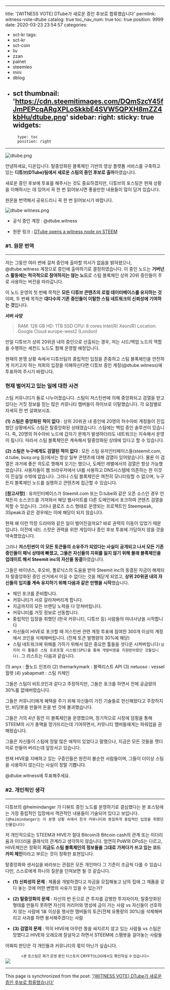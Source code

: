 
---
title: '[WITNESS VOTE] DTube가 새로운 증인 후보로 합류했습니다'
permlink: witness-vote-dtube
catalog: true
toc_nav_num: true
toc: true
position: 9999
date: 2020-03-23 23:54:57
categories:
- sct-kr
tags:
- sct-kr
- sct-coin
- liv
- zzan
- palnet
- steemleo
- mini
- dblog
- sct
thumbnail: 'https://cdn.steemitimages.com/DQmSzcY45fJmPEPcqARgXPLoSkkbE4SVW5QPXH8mZZ4kbHu/dtube.png'
sidebar:
    right:
        sticky: true
widgets:
    -
        type: toc
        position: right
---


![dtube.png](https://cdn.steemitimages.com/DQmSzcY45fJmPEPcqARgXPLoSkkbE4SVW5QPXH8mZZ4kbHu/dtube.png)

안녕하세요, 디온입니다. 탈중앙화된 블록체인 기반의 영상 플랫폼 서비스를 구축하고 있는 **디튜브(DTube)팀에서 새로운 스팀의 증인 후보로 출마**하였습니다. 

새로운 증인 후보에 투표를 해주시는 것도 중요하겠지만, 디튜브의 포스팅은 현재 상황을 이해하시는 데 있어서 꼭 한 번 읽어보시면 좋을만한 내용들이 많이 담겨 있습니다. 

원문을 번역해서 공유드리니 꼭 한 번 읽어보시기 바랍니다.

![dtube witness.png](https://cdn.steemitimages.com/DQmdJVeZJHg8D4Z1yLp8BC5xspsrZfp2HumaYYWdEGX544V/dtube%20witness.png)

- 공식 증인 계정 : @dtube.witness 

- 원문 링크 : [DTube opens a witness node on STEEM](https://steemit.com/dtube/@heimindanger/dtube-opens-a-witness-node-on-steem)

### #1. 원문 번역
---

저는 그동안 여러 번에 걸쳐 증인에 출마할 의사가 없음을 밝혀왔으나, @dtube.witness 계정으로 증인에 출마하기로 결정하였습니다. 이 증인 노드는 **거버넌스 활동에는 적극적으로 참여하지는 않는 노드**로 스팀 블록체인 상위 20위 증인들이 주로 사용하는 버전을 따라갑니다.

이 노드 운영의 첫 번째 목적은 **모든 디튜브 콘텐츠의 로컬 데이터베이스를 유지하는 것**이며, 두 번째 목적은 **대다수의 기존 증인들이 이탈한 스팀 네트워크의 신뢰성에 기여하는 것**입니다.


**서버 사양**

> RAM: 128 GB
> HD: 1TB SSD
> CPU: 8 cores Intel(R) Xeon(R)
> Location: Google Cloud europe-west2 (London)

만일 디튜브가 상위 20위권 내의 증인으로 선출되는 경우, 저는 시드/백업 노드의 역할을 수행하는 세컨드 노드도 함께 운영할 예정입니다. 

현재의 분쟁 상황 속에서 디튜브팀의 중립적인 입장을 존중하고 스팀 블록체인을 안전하게 지키고자 하는 저희의 입장을 이해하신다면 디튜브 증인 계정(@dtube.witness)에 투표하여 주시기 바랍니다.


### 현재 벌어지고 있는 일에 대한 사견

스팀 커뮤니티가 둘로 나누어졌습니다. 스팀이 저스틴썬에 의해 중앙화되고 검열을 받고 있다는 거짓 정보를 믿는 많은 커뮤니티 멤버들이 하이브로 이탈했습니다. 각 요점별로 자세히 한 번 살펴보시죠.

**(1) 스팀은 중앙화된 적이 없다** : 상위 20위권 내 증인에 20명의 허수아비 계정들이 진입했던 상황에서도 스팀은 탈중앙화된 상태였습니다. 스팀에는 백업 증인 솔루션이 있습니다. 즉, 20명의 허수아비 노드에 갑자기 문제가 발생하더라도 네트워크는 지속해서 운영이 됩니다. 따라서 스팀 블록체인은 계속해서 탈중앙화된 상태에 있다고 할 수 있습니다.

**(2) 스팀은 누구에게도 검열된 적이 없다** : 모든 스팀 유저인터페이스들(steemit.com, d.tube, busy.org 등)에서는 항상 일부 콘텐츠에 대해 검열이 있어왔습니다. 물론 이 검열은 과거에 좋은 의도로 행해져 오기는 했으나, 도메인 레벨에서의 검열은 항상 가능했었습니다. 사용자들이 웹 브라우저에서 UI를 사용하고 DNS시스템에 의존하는 한 이것이 진실일 수밖에 없습니다. 그러나 스팀 블록체인은 여전히 모니터링할 수 없으며, 누구든지 블록체인 노드를 실행하고 콘텐츠에 접근할 수 있습니다.

**[참고사항]** : 유저인터페이스가 Steemit.com 또는 D.tube와 같은 오픈 소스인 경우 언제든지 소스코드를 가져와서 해당 웹사이트를 다른 도메인에서 포크하여 콘텐츠 검열을 피할 수 있습니다. 그러나 클로즈 소스 형태로 운영되는 프로젝트인 Steempeak, 3Speak과 같은 경우에는 이에 해당이 되지 않습니다.

현재 왜 이런 막장 드라마와 같은 일이 벌어진걸까요? 바로 권력의 이동이 있었기 때문입니다. 이전에 네드 스캇은 권력을 위한 게임이나 증인 후보 투표에 가담하지 않을 것을 약속했었습니다. 

그러나 **저스틴썬이 이 모든 토큰들의 소유주가 되었다는 사실이 공개되고 나서 모든 기존 증인들이 패닉 상태에 빠졌고, 그들은 자신들의 지위를 잃지 않기 위해 몰래 블록체인을 업데이트 해서 Steemit inc의 자산을 동결**하였습니다.

그들은 바이낸스, 후오비, 폴로닉스의 도움을 받아 Steemit inc의 동결된 자금이 해제되자 탈중앙화된 증인 선거에서 이길 수 없다는 것을 깨닫게 되었고, **상위 20위권 내의 자신들의 입지를 계속 유지하기 위해 다음과 같은 만행을 시작**했습니다.
 

- 체인 포크를 준비합니다.
- 커뮤니티가 서로 갈라져버리게 합니다.
- 지금까지의 모든 브랜딩 노력을 다 망쳐버립니다.
- 커뮤니티를 거짓 정보로 선동합니다.
- 중립적인 입장을 취했던 (한국 커뮤니티, 디튜브 등) 사람들의 마녀사냥을 시작합니다
- 자신들이 HIVE로 포크할 때 저스틴썬 관련 계정 투표에 참여한 300개 이상의 계정에서 코인을 삭제해버립니다. (전체 토큰 발행량의 30%에 해당)
- 스팀 네트워크에 위해를 가하기 위해서 많은 중요한 툴들을 셧다운 시켜버립니다`(심지어 이 툴들은 스팀 프로포절 시스템(SPS)을 통해 개발비용을 지원받아왔던 것들입니다)`. 그 리스트는 다음과 같습니다.

(1) anyx : 풀노드 인프라
(2) themarkymark : 블랙리스트 API
(3) netuoso : vessel 월렛
(4) yabapmatt : 스팀 키체인

그들은 스팀이 비트코인과 같다고 주장하지만, 그들은 포크를 하면서 전체 공급량의 30%를 없애버렸습니다.

그들은 커뮤니티에게 혜택을 주기 위해 자신들이 가진 기술들로 헌신해왔다고 주장하지만, 비딩봇을 만들어 돈을 번 것에 불과했습니다.

그들은 거의 4년 동안 이 블록체인을 운영했으며, 정기적으로 시장에 덤핑을 통해 STEEM의 시가 총액을 망가뜨리는데 기여하면서, 커뮤니티 멤버들에게는 파워업을 권해왔습니다.

그들은 자신들이 스팀에 정말 많은 애착이 있었다고 말했으나, 지금은 모든 것들을 잿더미로 만들어 버리는데 앞장서고 있습니다.

현재 HIVE를 지배하고 있는 구증인들은 완전히 불순한 사람들이며, 그들이 더이상 스팀을 사용하지 않는다는 사실이 정말 기쁩니다.

@dtube.witness에 투표해주세요.


### #2. 개인적인 생각
---

디튜브의 @heimindanger 가 디뷰트 증인 노드를 운영하기로 결심했다는 본 포스팅에는 가장 중립적인 입장에서 객관적인 내용들이 기술되어 있다고 보입니다. `(@heimindanger는 이 분쟁 상황 속에서 한국 커뮤니티와 동일하게 중립적인 입장을 취했던 인물입니다)`

저 개인적으로는 STEEM과 HIVE가 절대 Bitcoin과 Bitcoin cash의 관계 또는 이더리움과 이더리움 클래식의 관계라고 생각하지 않습니다. 엄연히 PoW와 DPoS는 다르고, HIVE체인은 정확히 **지금도 스팀 블록체인의 정보들을 그대로 가져다가 쓰고 있는 코드 카피 체인**이라고 부르는 것이 정확한 표현입니다.

탈중앙화와 센서십을 바라보는 관점은 모든 개인마다 그 기준이 조금씩 다를 수 있습니다만, 스스로에게 하나의 질문을 던져보면 될 것 같습니다.

- **(1) 신뢰성의 문제** : 제품을 개발하겠다고 자금을 모집해놓고 남의 집에 그 제품을 갖다 놓는 것에 어떤 변명의 사유가 있을 수 있는가?

- **(2) 탈중앙화의 문제** : 자신의 번 돈으로 큰 투자를 감행한 투자자이자, 탈중앙화된 형태를 만들지 못하면 자신의 커리어와 명성에 금이 가는 사람 vs 자신들이 선호하지 않는 사람에 1표 이상을 행사한 멤버들의 토큰(전체 유통량의 30%)을 삭제해버리고 사과를 하면 용서해주겠다는 사람

- **(3) 검열의 문제** : 딱히 HIVE에 아무런 똥을 싸지르지 않고 있는 사람들 vs 스팀은 망했다고 HIVE와 오래오래 잘살자고 하면서 STEEM에 스팸봇을 걸어놓는 사람들

어짜피 판단은 각 개인들과 커뮤니티의 몫이 아닌가 싶습니다.

<center><sub><본 포스팅은 제가 운영 중인 티스토리 CRYPTOLOG에서도 확인하실 수 있습니다></sub></center>
<a href="https://review.hunt.town/r/7440"><img src="https://cdn.steemitimages.com/DQmSsgDseArtCPAnNTBLQQnG9bm73Dv9176LhVrmU3k16Mf/logo2480x520.png"></a>

- - -

This page is synchronized from the post: ['[WITNESS VOTE] DTube가 새로운 증인 후보로 합류했습니다'](https://steemit.com/@donekim/witness-vote-dtube)
